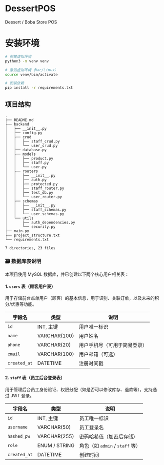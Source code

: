 # DessertPOS
Dessert / Boba Store POS
# 安装环境

```bash
# 创建虚拟环境
python3 -m venv venv

# 激活虚拟环境（Mac/Linux）
source venv/bin/activate

# 安装依赖
pip install -r requirements.txt
```

## 项目结构

<!-- tree:start -->
```
.
├── README.md
├── backend
│   ├── __init__.py
│   ├── config.py
│   ├── crud
│   │   ├── staff_crud.py
│   │   └── user_crud.py
│   ├── database.py
│   ├── models
│   │   ├── product.py
│   │   ├── staff.py
│   │   └── user.py
│   ├── routers
│   │   ├── __init__.py
│   │   ├── auth.py
│   │   ├── protected.py
│   │   ├── staff_router.py
│   │   ├── test_db.py
│   │   └── user_router.py
│   ├── schemas
│   │   ├── __init__.py
│   │   ├── staff_schemas.py
│   │   └── user_schemas.py
│   └── utils
│       ├── auth_dependencies.py
│       └── security.py
├── main.py
├── project_structure.txt
└── requirements.txt

7 directories, 23 files
```
<!-- tree:end -->

### 🗃 数据库表说明

本项目使用 MySQL 数据库，并已创建以下两个核心用户相关表：

#### 1. `users` 表（顾客用户表）

用于存储前台点单用户（顾客）的基本信息，用于识别、关联订单，以及未来的积分/优惠等功能。

| 字段名       | 类型           | 说明                           |
|--------------|----------------|--------------------------------|
| `id`         | INT, 主键       | 用户唯一标识                   |
| `name`       | VARCHAR(100)   | 用户姓名                       |
| `phone`      | VARCHAR(20)    | 用户手机号（可用于简易登录）   |
| `email`      | VARCHAR(100)   | 用户邮箱（可选）               |
| `created_at` | DATETIME       | 注册时间戳                     |

#### 2. `staff` 表（员工后台登录表）

用于管理后台员工身份验证、权限分配（如是否可以修改库存、退款等），支持通过 JWT 登录。

| 字段名       | 类型           | 说明                             |
|--------------|----------------|----------------------------------|
| `id`         | INT, 主键       | 员工唯一标识                     |
| `username`   | VARCHAR(50)    | 员工登录名                       |
| `hashed_pw`  | VARCHAR(255)   | 密码哈希值（加密后存储）         |
| `role`       | ENUM / STRING  | 角色（如 `admin` / `staff` 等） |
| `created_at` | DATETIME       | 创建时间                         |
